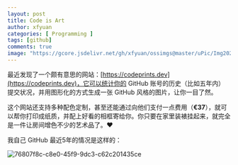 ```yaml
---
layout: post
title: Code is Art
author: xfyuan
categories: [ Programming ]
tags: [github]
comments: true
image: "https://gcore.jsdelivr.net/gh/xfyuan/ossimgs@master/uPic/Img20220402-234938.jpg"
---
```


最近发现了一个颇有意思的网站：[https://codeprints.dev](https://codeprints.dev)，它可以统计你的 GitHub 账号的历史（比如五年内）提交状况，并用图形化的方式生成一张 GitHub 风格的图片，让你一目了然。

这个网站还支持多种配色定制，甚至还能通过向他们支付一点费用（**€37**），就可以帮你打印成纸质，并配上好看的相框寄给你。你只要在家里装裱挂起来，就完全是一件让房间增色不少的艺术品了。❤️

我自己 GitHub 最近5年的情况是这样的：

![76807f8c-c8e0-45f9-9dc3-c62c201435ce](https://gcore.jsdelivr.net/gh/xfyuan/ossimgs@master/uPic/76807f8c-c8e0-45f9-9dc3-c62c201435ce.jpeg)
